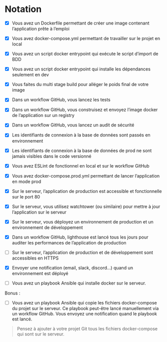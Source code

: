 # Notation

- [X] Vous avez un Dockerfile permettant de créer une image contenant l’application prête à l’emploi
- [X] Vous avez docker-compose.yml permettant de travailler sur le projet en local
- [X] Vous avez un script docker entrypoint qui exécute le script d’import de BDD
- [X] Vous avez un script docker entrypoint qui installe les dépendances seulement en dev
- [X] Vous faites du multi stage build pour alléger le poids final de votre image
- [X] Dans un workflow GitHub, vous lancez les tests
- [X] Dans un workflow GitHub, vous construisez et envoyez l’image docker de l’application sur un registry
- [X] Dans un workflow GitHub, vous lancez un audit de sécurité
- [X] Les identifiants de connexion à la base de données sont passés en environnement
- [X] Les identifiants de connexion à la base de données de prod ne sont jamais visibles dans le code versionné
- [X] Vous avez ESLint de fonctionnel en local et sur le workflow GitHub
- [X] Vous avez docker-compose.prod.yml permettant de lancer l’application en mode prod
- [X] Sur le serveur, l’application de production est accessible et fonctionnelle sur le port 80
- [X] Sur le serveur, vous utilisez watchtower (ou similaire) pour mettre à jour l’application sur le serveur
- [X] Sur le serveur, vous déployez un environnement de production et un environnement de développement
- [X] Dans un workflow GitHub, lighthouse est lancé tous les jours pour auditer les performances de l’application de production
- [ ] Sur le serveur, l’application de production et de développement sont accessibles en HTTPS
- [X] Envoyer une notification (email, slack, discord...) quand un environnement est déployé
- [ ] Vous avez un playbook Ansible qui installe docker sur le serveur.


Bonus :
- [ ] Vous avez un playbook Ansible qui copie les fichiers docker-compose du projet sur le serveur. 
  Ce playbook peut-être lancé manuellement via un workflow GitHub. 
  Vous envoyez une notification quand le playbook est lancé.

> Pensez à ajouter à votre projet Git tous les fichiers docker-compose qui sont sur le serveur.
